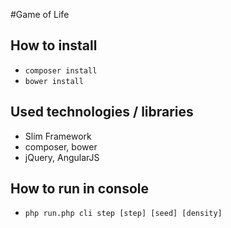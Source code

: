 #Game of Life

## How to install

- `composer install`
- `bower install`

## Used technologies / libraries

- Slim Framework
- composer, bower
- jQuery, AngularJS

## How to run in console
- `php run.php cli step [step] [seed] [density]`